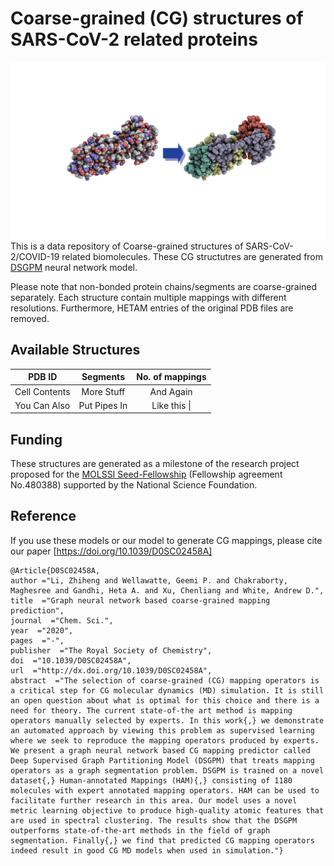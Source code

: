 # Coarse-grained (CG) structures of SARS-CoV-2 related proteins 
![abs_graphic](img/CG_mapping_covid_git2.png)
This is a data repository of  Coarse-grained structures of SARS-CoV-2/COVID-19 related biomolecules.
These CG structutres are generated from [DSGPM](https://github.com/rochesterxugroup/DSGPM) neural network model. 

Please note that non-bonded protein chains/segments are coarse-grained separately. Each structure contain multiple mappings with different resolutions. Furthermore, HETAM entries of the original PDB files are removed.

## Available Structures
| PDB ID      | Segments     | No. of mappings     |
| :-------------: | :----------: | :-----------: |
|  Cell Contents | More Stuff   | And Again    |
| You Can Also   | Put Pipes In | Like this \| |

## Funding 
These structures are generated as a milestone of the research project proposed for the [MOLSSI Seed-Fellowship](https://molssi.org/2020b-seed-software-fellows/) (Fellowship agreement No.480388) supported by the National Science Foundation.


## Reference

If you use these models or our model to generate CG mappings, please cite our paper [https://doi.org/10.1039/D0SC02458A]


```
@Article{D0SC02458A,
author ="Li, Zhiheng and Wellawatte, Geemi P. and Chakraborty, Maghesree and Gandhi, Heta A. and Xu, Chenliang and White, Andrew D.",
title  ="Graph neural network based coarse-grained mapping prediction",
journal  ="Chem. Sci.",
year  ="2020",
pages  ="-",
publisher  ="The Royal Society of Chemistry",
doi  ="10.1039/D0SC02458A",
url  ="http://dx.doi.org/10.1039/D0SC02458A",
abstract  ="The selection of coarse-grained (CG) mapping operators is a critical step for CG molecular dynamics (MD) simulation. It is still an open question about what is optimal for this choice and there is a need for theory. The current state-of-the art method is mapping operators manually selected by experts. In this work{,} we demonstrate an automated approach by viewing this problem as supervised learning where we seek to reproduce the mapping operators produced by experts. We present a graph neural network based CG mapping predictor called Deep Supervised Graph Partitioning Model (DSGPM) that treats mapping operators as a graph segmentation problem. DSGPM is trained on a novel dataset{,} Human-annotated Mappings (HAM){,} consisting of 1180 molecules with expert annotated mapping operators. HAM can be used to facilitate further research in this area. Our model uses a novel metric learning objective to produce high-quality atomic features that are used in spectral clustering. The results show that the DSGPM outperforms state-of-the-art methods in the field of graph segmentation. Finally{,} we find that predicted CG mapping operators indeed result in good CG MD models when used in simulation."}
```
